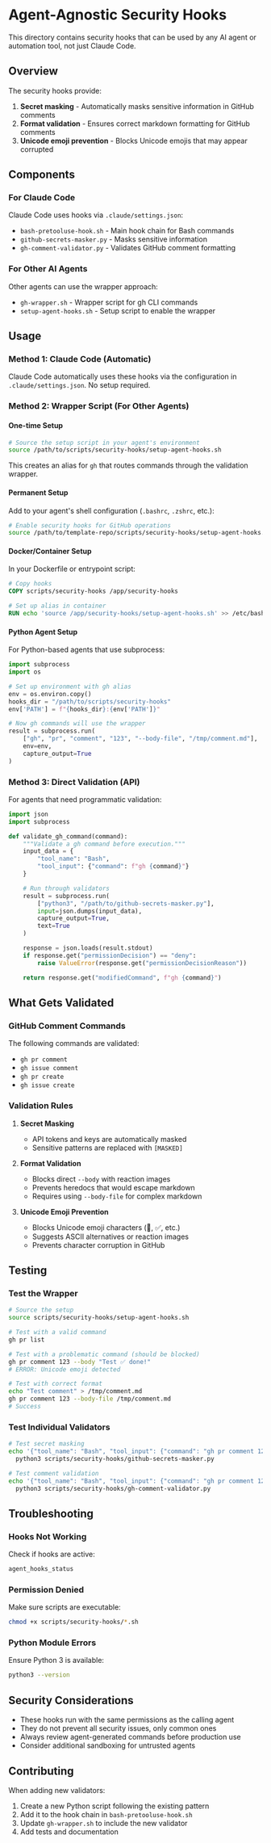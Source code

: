 # Agent-Agnostic Security Hooks

This directory contains security hooks that can be used by any AI agent or automation tool, not just Claude Code.

## Overview

The security hooks provide:
1. **Secret masking** - Automatically masks sensitive information in GitHub comments
2. **Format validation** - Ensures correct markdown formatting for GitHub comments
3. **Unicode emoji prevention** - Blocks Unicode emojis that may appear corrupted

## Components

### For Claude Code

Claude Code uses hooks via `.claude/settings.json`:
- `bash-pretooluse-hook.sh` - Main hook chain for Bash commands
- `github-secrets-masker.py` - Masks sensitive information
- `gh-comment-validator.py` - Validates GitHub comment formatting

### For Other AI Agents

Other agents can use the wrapper approach:
- `gh-wrapper.sh` - Wrapper script for gh CLI commands
- `setup-agent-hooks.sh` - Setup script to enable the wrapper

## Usage

### Method 1: Claude Code (Automatic)

Claude Code automatically uses these hooks via the configuration in `.claude/settings.json`. No setup required.

### Method 2: Wrapper Script (For Other Agents)

#### One-time Setup

```bash
# Source the setup script in your agent's environment
source /path/to/scripts/security-hooks/setup-agent-hooks.sh
```

This creates an alias for `gh` that routes commands through the validation wrapper.

#### Permanent Setup

Add to your agent's shell configuration (`.bashrc`, `.zshrc`, etc.):

```bash
# Enable security hooks for GitHub operations
source /path/to/template-repo/scripts/security-hooks/setup-agent-hooks.sh
```

#### Docker/Container Setup

In your Dockerfile or entrypoint script:

```dockerfile
# Copy hooks
COPY scripts/security-hooks /app/security-hooks

# Set up alias in container
RUN echo 'source /app/security-hooks/setup-agent-hooks.sh' >> /etc/bash.bashrc
```

#### Python Agent Setup

For Python-based agents that use subprocess:

```python
import subprocess
import os

# Set up environment with gh alias
env = os.environ.copy()
hooks_dir = "/path/to/scripts/security-hooks"
env['PATH'] = f"{hooks_dir}:{env['PATH']}"

# Now gh commands will use the wrapper
result = subprocess.run(
    ["gh", "pr", "comment", "123", "--body-file", "/tmp/comment.md"],
    env=env,
    capture_output=True
)
```

### Method 3: Direct Validation (API)

For agents that need programmatic validation:

```python
import json
import subprocess

def validate_gh_command(command):
    """Validate a gh command before execution."""
    input_data = {
        "tool_name": "Bash",
        "tool_input": {"command": f"gh {command}"}
    }

    # Run through validators
    result = subprocess.run(
        ["python3", "/path/to/github-secrets-masker.py"],
        input=json.dumps(input_data),
        capture_output=True,
        text=True
    )

    response = json.loads(result.stdout)
    if response.get("permissionDecision") == "deny":
        raise ValueError(response.get("permissionDecisionReason"))

    return response.get("modifiedCommand", f"gh {command}")
```

## What Gets Validated

### GitHub Comment Commands

The following commands are validated:
- `gh pr comment`
- `gh issue comment`
- `gh pr create`
- `gh issue create`

### Validation Rules

1. **Secret Masking**
   - API tokens and keys are automatically masked
   - Sensitive patterns are replaced with `[MASKED]`

2. **Format Validation**
   - Blocks direct `--body` with reaction images
   - Prevents heredocs that would escape markdown
   - Requires using `--body-file` for complex markdown

3. **Unicode Emoji Prevention**
   - Blocks Unicode emoji characters (🎉, ✅, etc.)
   - Suggests ASCII alternatives or reaction images
   - Prevents character corruption in GitHub

## Testing

### Test the Wrapper

```bash
# Source the setup
source scripts/security-hooks/setup-agent-hooks.sh

# Test with a valid command
gh pr list

# Test with a problematic command (should be blocked)
gh pr comment 123 --body "Test ✅ done!"
# ERROR: Unicode emoji detected

# Test with correct format
echo "Test comment" > /tmp/comment.md
gh pr comment 123 --body-file /tmp/comment.md
# Success
```

### Test Individual Validators

```bash
# Test secret masking
echo '{"tool_name": "Bash", "tool_input": {"command": "gh pr comment 123 --body \"API_KEY=sk-1234\""}}' | \
  python3 scripts/security-hooks/github-secrets-masker.py

# Test comment validation
echo '{"tool_name": "Bash", "tool_input": {"command": "gh pr comment 123 --body \"![Reaction](url)\""}}' | \
  python3 scripts/security-hooks/gh-comment-validator.py
```

## Troubleshooting

### Hooks Not Working

Check if hooks are active:
```bash
agent_hooks_status
```

### Permission Denied

Make sure scripts are executable:
```bash
chmod +x scripts/security-hooks/*.sh
```

### Python Module Errors

Ensure Python 3 is available:
```bash
python3 --version
```

## Security Considerations

- These hooks run with the same permissions as the calling agent
- They do not prevent all security issues, only common ones
- Always review agent-generated commands before production use
- Consider additional sandboxing for untrusted agents

## Contributing

When adding new validators:
1. Create a new Python script following the existing pattern
2. Add it to the hook chain in `bash-pretooluse-hook.sh`
3. Update `gh-wrapper.sh` to include the new validator
4. Add tests and documentation
